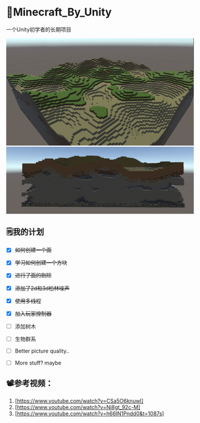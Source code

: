 # 👻Minecraft_By_Unity
一个Unity初学者的长期项目

<img src="https://github.com/MuaCherish/Minecraft_By_Unity/blob/master/Pictures/1.png" width="600px">
<img src="https://github.com/MuaCherish/Minecraft_By_Unity/blob/master/Pictures/2.png" width="600px">

## 🗒️我的计划
- [X] ~~如何创建一个面~~
- [X] ~~学习如何创建一个方块~~
- [X] ~~进行了面的剔除~~
- [X] ~~添加了2d和3d柏林噪声~~
- [X] ~~使用多线程~~
- [X] ~~加入玩家控制器~~
- [ ] 添加树木
- [ ] 生物群系
- [ ] Better picture quality..
- [ ] More stuff? maybe


## 📽️参考视频：
1. [https://www.youtube.com/watch?v=CSa5O6knuwI]
2. [https://www.youtube.com/watch?v=Nj8gt_92c-M]
3. [https://www.youtube.com/watch?v=h66IN1Pndd0&t=1087s]
